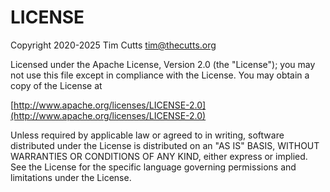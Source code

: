 # LICENSE

Copyright 2020-2025 Tim Cutts <tim@thecutts.org>

   Licensed under the Apache License, Version 2.0 (the "License");
   you may not use this file except in compliance with the License.
   You may obtain a copy of the License at

[http://www.apache.org/licenses/LICENSE-2.0](http://www.apache.org/licenses/LICENSE-2.0)

   Unless required by applicable law or agreed to in writing, software
   distributed under the License is distributed on an "AS IS" BASIS,
   WITHOUT WARRANTIES OR CONDITIONS OF ANY KIND, either express or implied.
   See the License for the specific language governing permissions and
   limitations under the License.
